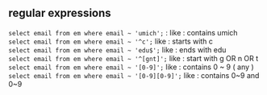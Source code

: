 ## regular expressions
`select email from em where email ~ 'umich';` : like : contains umich  
`select email from em where email ~ '^c';` like : starts with c  
`select email from em where email ~ 'edu$';` like : ends with edu  
`select email from em where email ~ '^[gnt]';` like : start with g OR n OR t
`select email from em where email ~ '[0-9]';` like : contains 0 ~ 9 ( any )    
`select email from em where email ~ '[0-9][0-9]';` like : contains 0~9 and 0~9

